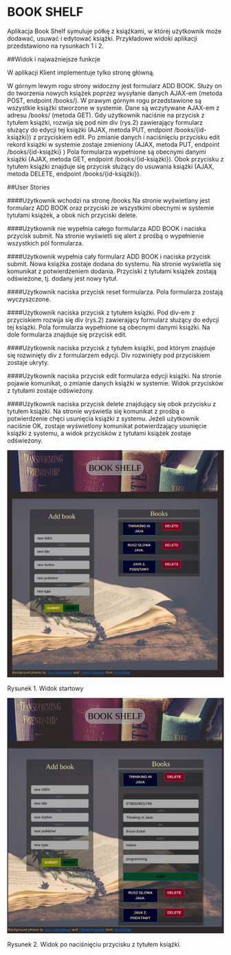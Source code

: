# BOOK SHELF
Aplikacja Book Shelf symuluje półkę z książkami, w której użytkownik może dodawać, usuwać i edytować książki.
Przykładowe widoki aplikacji przedstawiono na rysunkach 1 i 2.

##Widok i najważniejsze funkcje

W aplikacji Klient implementuje tylko stronę główną. 

W górnym lewym rogu strony widoczny jest formularz ADD BOOK. Służy on do tworzenia nowych książek poprzez
wysyłanie danych AJAX-em (metoda POST, endpoint /books/).
W prawym górnym rogu przedstawione są wszystkie książki stworzone w systemie. Dane są wczytywane AJAX-em z adresu /books/ (metoda GET).
Gdy użytkownik naciśnie na przycisk z tytułem książki, rozwija się pod nim div (rys.2) zawierający formularz służący do edycji 
tej książki (AJAX, metoda PUT, endpoint /books/{id-książki}) z przyciskiem edit. Po zmianie danych i naciśnięciu 
przycisku edit rekord książki w systemie zostaje zmieniony (AJAX, metoda PUT, endpoint /books/{id-książki} )
Pola formularza wypełnione są obecnymi danymi książki (AJAX, metoda GET, endpoint /books/{id-książki}).
Obok przycisku z tytułem książki znajduje się przycisk służący do usuwania książki (AJAX, metoda DELETE,
endpoint /books/{id-książki}).

##User Stories

####Użytkownik wchodzi na stronę /books
Na stronie wyświetlany jest formularz ADD BOOK oraz przyciski ze wszystkimi obecnymi w systemie tytułami książek, a obok nich 
przyciski delete.

####Użytkownik nie wypełnia całego formularza ADD BOOK i naciska przycisk submit.
Na stronie wyświetli się alert z prośbą o wypełnienie wszystkich pól formularza.

####Użytkownik wypełnia cały formularz ADD BOOK i naciska przycisk submit.
Nowa książka zostaje dodana do systemu. Na stronie wyświetla się komunikat z potwierdzeniem dodania.
Przyciski z tytułami książek zostają odświeżone, tj. dodany jest nowy tytuł.

####Użytkownik naciska przycisk reset formularza. 
Pola formularza zostają wyczyszczone. 

####Użytkownik naciska przycisk z tytułem książki.
Pod div-em z przyciskiem rozwija się div (rys.2) zawierający formularz służący do edycji tej książki.
Pola formularza wypełnione są obecnymi danymi książki. Na dole formularza znajduje się przycisk edit.

####Użytkownik naciska przycisk z tytułem książki, pod którym znajduje się rozwinięty div z formularzem edycji.
Div rozwinięty pod przyciskiem zostaje ukryty.

####Użytkownik naciska przycisk edit formularza edycji książki.
Na stronie pojawie komunikat, o zmianie danych książki w systemie. Widok przycisków z tytułami zostaje 
odświeżony.

####Użytkownik naciska przycisk delete znajdujący się obok przycisku z tytułem książki.
Na stronie wyświetla się komunikat z prośbą o potwierdzenie chęci usunięcia książki z systemu.
Jeżeli użytkownik naciśnie OK, zostaje wyświetlony komunikat potwierdzający usunięcie książki z systemu, a 
widok przycisków z tytułami książek zostaje odświeżony. 

![mainView](BOOK_SHELF.jpg)

Rysunek 1. Widok startowy

![editView](BOOK-SHELF_editBook.jpg)

Rysunek 2. Widok po naciśnięciu przycisku z tytułem książki.